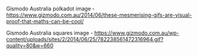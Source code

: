 
Gismodo Australia polkadot image - https://www.gizmodo.com.au/2014/06/these-mesmerising-gifs-are-visual-proof-that-maths-can-be-cool/

Gismodo Australia squares image - https://www.gizmodo.com.au/wp-content/uploads/sites/2/2014/06/25/782238561472316964.gif?quality=80&w=660